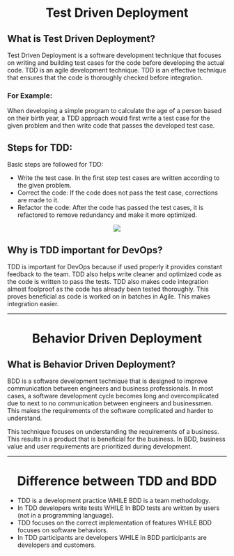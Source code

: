 <h1 align="center">Test Driven Deployment</h1>

## What is Test Driven Deployment?
Test Driven Deployment is a software development technique that focuses on writing and building test cases for the code before developing the actual code.
TDD is an agile development technique. TDD is an effective technique that ensures that the code is thoroughly checked before integration.

### For Example:
When developing a simple program to calculate the age of a person based on their birth year, a TDD approach would first write a test case for the given problem and then write code that passes the developed test case.

## Steps for TDD:
Basic steps are followed for TDD:
 - Write the test case. In the first step test cases are written according to the given problem.
 - Correct the code: If the code does not pass the test case, corrections are made to it.
 - Refactor the code: After the code has passed the test cases, it is refactored to remove redundancy and make it more optimized.


<p align="center">
  <img src="https://user-images.githubusercontent.com/73931604/230976958-3c56463d-0688-498e-9bb2-8bf94896180f.png">
  </p>

## Why is TDD important for DevOps?
TDD is important for DevOps because if used properly it provides constant feedback to the team. 
TDD also helps write cleaner and optimized code as the code is written to pass the tests.
TDD also makes code integration almost foolproof as the code has already been tested thoroughly. This proves beneficial as code is worked on in batches in Agile. This makes integration easier.

_____

<h1 align="center">Behavior Driven Deployment</h1>

## What is Behavior Driven Deployment?
BDD is a software development technique that is designed to improve communication between engineers and business professionals. In most cases, a software development cycle becomes long and overcomplicated due to next to no communication between engineers and businessmen. This makes the requirements of the software complicated and harder to understand.

This technique focuses on understanding the requirements of a business. This results in a product that is beneficial for the business. In BDD, business value and user requirements are prioritized during development.

____

<h1 align="center">Difference between TDD and BDD</h1>

 - TDD is a development practice    WHILE   BDD is a team methodology.
 - In TDD developers write tests    WHILE   In BDD tests are written by users (not in a programming language).
 - TDD focuses on the correct implementation of features   WHILE    BDD focuses on software behaviors.
 - In TDD participants are developers    WHILE   In BDD participants are developers and customers.
